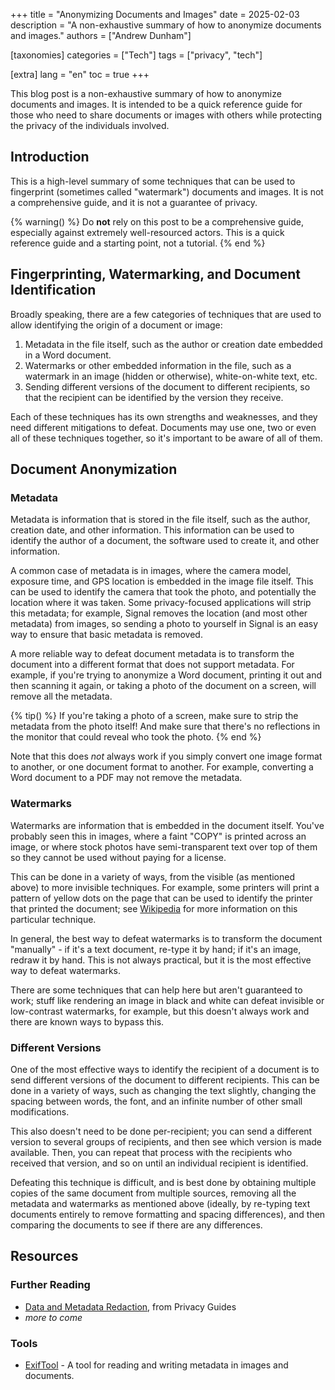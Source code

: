 +++
title = "Anonymizing Documents and Images"
date = 2025-02-03
description = "A non-exhaustive summary of how to anonymize documents and images."
authors = ["Andrew Dunham"]

[taxonomies]
categories = ["Tech"]
tags = ["privacy", "tech"]

[extra]
lang = "en"
toc = true
+++

This blog post is a non-exhaustive summary of how to anonymize documents and
images. It is intended to be a quick reference guide for those who need to
share documents or images with others while protecting the privacy of the
individuals involved.

<!-- more -->

## Introduction

This is a high-level summary of some techniques that can be used to fingerprint
(sometimes called "watermark") documents and images. It is not a comprehensive
guide, and it is not a guarantee of privacy.

{% warning() %}
Do **not** rely on this post to be a comprehensive guide, especially against
extremely well-resourced actors. This is a quick reference guide and a starting
point, not a tutorial.
{% end %}

## Fingerprinting, Watermarking, and Document Identification

Broadly speaking, there are a few categories of techniques that are used to
allow identifying the origin of a document or image:

1. Metadata in the file itself, such as the author or creation date embedded in
   a Word document.
2. Watermarks or other embedded information in the file, such as a watermark in
   an image (hidden or otherwise), white-on-white text, etc.
3. Sending different versions of the document to different recipients, so that
   the recipient can be identified by the version they receive.

Each of these techniques has its own strengths and weaknesses, and they need
different mitigations to defeat. Documents may use one, two or even all of
these techniques together, so it's important to be aware of all of them.

## Document Anonymization

### Metadata

Metadata is information that is stored in the file itself, such as the author,
creation date, and other information. This information can be used to identify
the author of a document, the software used to create it, and other
information.

A common case of metadata is in images, where the camera model, exposure time,
and GPS location is embedded in the image file itself. This can be used to
identify the camera that took the photo, and potentially the location where it
was taken. Some privacy-focused applications will strip this metadata; for
example, Signal removes the location (and most other metadata) from images, so
sending a photo to yourself in Signal is an easy way to ensure that basic
metadata is removed.

A more reliable way to defeat document metadata is to transform the document
into a different format that does not support metadata. For example, if you're
trying to anonymize a Word document, printing it out and then scanning it
again, or taking a photo of the document on a screen, will remove all the
metadata.

{% tip() %}
If you're taking a photo of a screen, make sure to strip the metadata from the
photo itself! And make sure that there's no reflections in the monitor that
could reveal who took the photo.
{% end %}

Note that this does *not* always work if you simply convert one image format to
another, or one document format to another. For example, converting a Word
document to a PDF may not remove the metadata.

### Watermarks

Watermarks are information that is embedded in the document itself. You've
probably seen this in images, where a faint "COPY" is printed across an image,
or where stock photos have semi-transparent text over top of them so they
cannot be used without paying for a license.

This can be done in a variety of ways, from the visible (as mentioned above) to
more invisible techniques. For example, some printers will print a pattern of
yellow dots on the page that can be used to identify the printer that printed
the document; see [Wikipedia][printer-dots] for more information on this
particular technique.

[printer-dots]: https://en.wikipedia.org/wiki/Printer_tracking_dots

In general, the best way to defeat watermarks is to transform the document
"manually" - if it's a text document, re-type it by hand; if it's an image,
redraw it by hand. This is not always practical, but it is the most effective
way to defeat watermarks.

There are some techniques that can help here but aren't guaranteed to work;
stuff like rendering an image in black and white can defeat invisible or
low-contrast watermarks, for example, but this doesn't always work and there
are known ways to bypass this.

### Different Versions

One of the most effective ways to identify the recipient of a document is to
send different versions of the document to different recipients. This can be
done in a variety of ways, such as changing the text slightly, changing the
spacing between words, the font, and an infinite number of other small
modifications.

This also doesn't need to be done per-recipient; you can send a different
version to several groups of recipients, and then see which version is made
available. Then, you can repeat that process with the recipients who received
that version, and so on until an individual recipient is identified.

Defeating this technique is difficult, and is best done by obtaining multiple
copies of the same document from multiple sources, removing all the metadata
and watermarks as mentioned above (ideally, by re-typing text documents
entirely to remove formatting and spacing differences), and then comparing the
documents to see if there are any differences.

## Resources

### Further Reading

- [Data and Metadata Redaction](https://www.privacyguides.org/en/data-redaction/), from Privacy Guides
- _more to come_

### Tools

- [ExifTool](https://exiftool.org/) - A tool for reading and writing metadata in
  images and documents.
